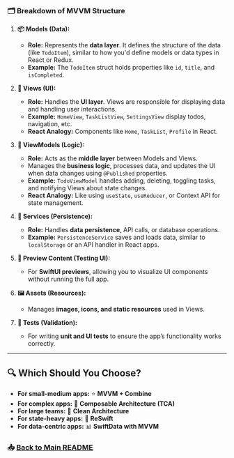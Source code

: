 ### 🗂️ **Breakdown of MVVM Structure**

1. **📦 Models (Data):**  
   - **Role:** Represents the **data layer**. It defines the structure of the data (like `TodoItem`), similar to how you'd define models or data types in React or Redux.  
   - **Example:** The `TodoItem` struct holds properties like `id`, `title`, and `isCompleted`.

2. **👀 Views (UI):**  
   - **Role:** Handles the **UI layer**. Views are responsible for displaying data and handling user interactions.  
   - **Example:** `HomeView`, `TaskListView`, `SettingsView` display todos, navigation, etc.  
   - **React Analogy:** Components like `Home`, `TaskList`, `Profile` in React.

3. **🧠 ViewModels (Logic):**  
   - **Role:** Acts as the **middle layer** between Models and Views.  
   - Manages the **business logic**, processes data, and updates the UI when data changes using `@Published` properties.  
   - **Example:** `TodoViewModel` handles adding, deleting, toggling tasks, and notifying Views about state changes.  
   - **React Analogy:** Like using `useState`, `useReducer`, or Context API for state management.

4. **🔧 Services (Persistence):**  
   - **Role:** Handles **data persistence**, API calls, or database operations.  
   - **Example:** `PersistenceService` saves and loads data, similar to `localStorage` or an API handler in React apps.

5. **📂 Preview Content (Testing UI):**  
   - For **SwiftUI previews**, allowing you to visualize UI components without running the full app.

6. **🖼 Assets (Resources):**  
   - Manages **images, icons, and static resources** used in Views.

7. **🧪 Tests (Validation):**  
   - For writing **unit and UI tests** to ensure the app’s functionality works correctly.

---

## 🔍 **Which Should You Choose?**

- **For small-medium apps:** ⭐ **MVVM + Combine**  
- **For complex apps:** 🚀 **Composable Architecture (TCA)**  
- **For large teams:** 🏢 **Clean Architecture**  
- **For state-heavy apps:** 🔄 **ReSwift**  
- **For data-centric apps:** 📊 **SwiftData with MVVM**


### 📥 [Back to Main README](./README.md)

